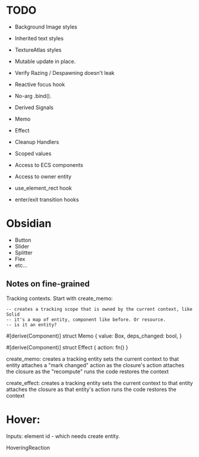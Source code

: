 # TODO

* Background Image styles
* Inherited text styles
* TextureAtlas styles
* Mutable update in place.

* Verify Razing / Despawning doesn't leak
* Reactive focus hook
* No-arg .bind().
* Derived Signals
* Memo
* Effect
* Cleanup Handlers
* Scoped values
* Access to ECS components
* Access to owner entity
* use_element_rect hook
* enter/exit transition hooks

# Obsidian

* Button
* Slider
* Splitter
* Flex
* etc...

## Notes on fine-grained

Tracking contexts. Start with create_memo:

    -- creates a tracking scope that is owned by the current context, like Solid
    -- it's a map of entity, component like before. Or resource.
    -- is it an entity?

#[derive(Component)]
struct Memo {
    value: Box<dyn Any>,
    deps_changed: bool,
}

#[derive(Component)]
struct Effect {
    action: fn()
}

create_memo:
    creates a tracking entity
    sets the current context to that entity
    attaches a "mark changed" action as the closure's action
    attaches the closure as the "recompute"
    runs the code
    restores the context

create_effect:
    creates a tracking entity
    sets the current context to that entity
    attaches the closure as that entity's action
    runs the code
    restores the context

# Hover:

  Inputs: element id - which needs create entity.

HoveringReaction
